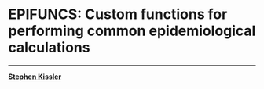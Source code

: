 # EPIFUNCS: Custom functions for performing common epidemiological calculations

--- 

[__Stephen Kissler__](mailto:stephen.kissler@gmail.com)

